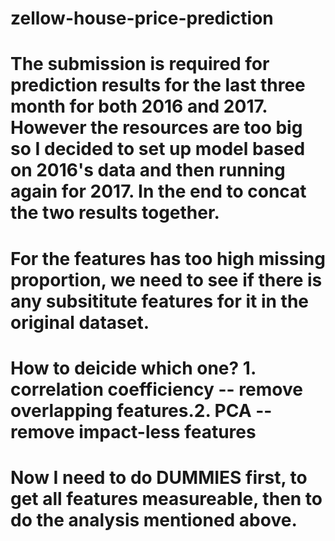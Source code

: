 # zellow-house-price-prediction
# The submission is required for prediction results for the last three month for both 2016 and 2017. However the resources are too big so I decided to set up model based on 2016's data and then running again for 2017. In the end to concat the two results together.
# For the features has too high missing proportion, we need to see if there is any subsititute features for it in the original dataset.
# How to deicide which one? 1. correlation coefficiency -- remove overlapping features.2. PCA -- remove impact-less features
# Now I need to do DUMMIES first, to get all features measureable, then to do the analysis mentioned above.
